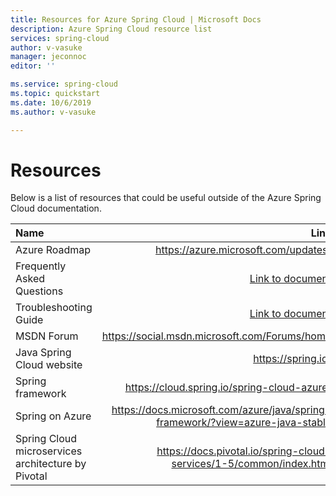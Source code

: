 ```yaml
---
title: Resources for Azure Spring Cloud | Microsoft Docs
description: Azure Spring Cloud resource list
services: spring-cloud
author: v-vasuke
manager: jeconnoc
editor: ''

ms.service: spring-cloud
ms.topic: quickstart
ms.date: 10/6/2019
ms.author: v-vasuke

---
```

# Resources

Below is a list of resources that could be useful outside of the Azure Spring Cloud documentation.

| Name                  | Link                 |
| :------------------- | -------------------: |
| Azure Roadmap | https://azure.microsoft.com/updates/ |
| Frequently Asked Questions| [Link to document](spring-cloud-faq.md)|
| Troubleshooting Guide| [Link to document](spring-cloud-troubleshoot.md) |
| MSDN Forum| https://social.msdn.microsoft.com/Forums/home |
| Java Spring Cloud website|https://spring.io/ |
| Spring framework|https://cloud.spring.io/spring-cloud-azure/ |
| Spring on Azure| https://docs.microsoft.com/azure/java/spring-framework/?view=azure-java-stable |
| Spring Cloud microservices architecture by Pivotal|https://docs.pivotal.io/spring-cloud-services/1-5/common/index.html |
